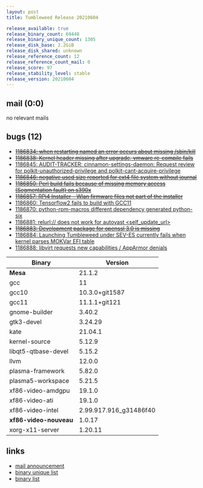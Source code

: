 ```yaml
---
layout: post
title: Tumbleweed Release 20210604

release_available: true
release_binary_count: 69448
release_binary_unique_count: 1305
release_disk_base: 2.2GiB
release_disk_shared: unknown
release_reference_count: 12
release_reference_count_mail: 0
release_score: 97
release_stability_level: stable
release_version: 20210604
---
```


## mail (0:0)

no relevant mails

## bugs (12)

<!--more-->

- ~~[1186834: when restarting named an error occurs about missing /sbin/kill](https://bugzilla.opensuse.org/show_bug.cgi?id=1186834)~~
- ~~[1186838: Kernel header missing after upgrade, vmware re-compile fails](https://bugzilla.opensuse.org/show_bug.cgi?id=1186838)~~
- [1186845: AUDIT-TRACKER: cinnamon-settings-daemon: Request review for polkit-unauthorized-privilege and polkit-cant-acquire-privilege](https://bugzilla.opensuse.org/show_bug.cgi?id=1186845)
- ~~[1186846: negative used size reported for ext4 file system without journal](https://bugzilla.opensuse.org/show_bug.cgi?id=1186846)~~
- ~~[1186850: Perl build fails because of missing memory access (Segmentation fault) on s390x](https://bugzilla.opensuse.org/show_bug.cgi?id=1186850)~~
- ~~[1186857: RPi4 Installer - Wlan firmware files not part of the installer](https://bugzilla.opensuse.org/show_bug.cgi?id=1186857)~~
- [1186860: Tensorflow2 fails to build with GCC11](https://bugzilla.opensuse.org/show_bug.cgi?id=1186860)
- [1186870: python-rpm-macros different dependency generated python-six](https://bugzilla.opensuse.org/show_bug.cgi?id=1186870)
- [1186881: relurl:// does not work for autoyast <self_update_url>](https://bugzilla.opensuse.org/show_bug.cgi?id=1186881)
- ~~[1186883: Development package for openssl 3.0 is missing](https://bugzilla.opensuse.org/show_bug.cgi?id=1186883)~~
- [1186884: Launching Tumbleweed under SEV-ES currently fails when kernel parses MOKVar EFI table](https://bugzilla.opensuse.org/show_bug.cgi?id=1186884)
- [1186888: libvirt requests new capabilities / AppArmor denials](https://bugzilla.opensuse.org/show_bug.cgi?id=1186888)

Binary | Version
--- | ---
**Mesa** | 21.1.2
gcc | 11
gcc10 | 10.3.0+git1587
gcc11 | 11.1.1+git121
gnome-builder | 3.40.2
gtk3-devel | 3.24.29
kate | 21.04.1
kernel-source | 5.12.9
libqt5-qtbase-devel | 5.15.2
llvm | 12.0.0
plasma-framework | 5.82.0
plasma5-workspace | 5.21.5
xf86-video-amdgpu | 19.1.0
xf86-video-ati | 19.1.0
xf86-video-intel | 2.99.917.916_g31486f40
**xf86-video-nouveau** | 1.0.17
xorg-x11-server | 1.20.11

## links

- [mail announcement](https://github.com/boombatower/tumbleweed-review/issues/10)
- [binary unique list](http://download.opensuse.org/history/20210604/rpm.unique.list)
- [binary list](http://download.opensuse.org/history/20210604/rpm.list)
